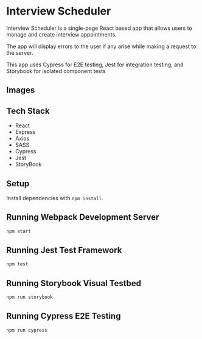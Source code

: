# Interview Scheduler

Interview Scheduler is a single-page React based app that allows users to manage and create interview appointments. 

The app will display errors to the user if any arise while making a request to the server.

This app uses Cypress for E2E testing, Jest for integration testing, and Storybook for isolated component tests

## Images



## Tech Stack
- React
- Express
- Axios
- SASS
- Cypress
- Jest
- StoryBook


## Setup

Install dependencies with `npm install`.

## Running Webpack Development Server

```sh
npm start
```

## Running Jest Test Framework

```sh
npm test
```

## Running Storybook Visual Testbed

```sh
npm run storybook
```

## Running Cypress E2E Testing

```sh
npm run cypress
```